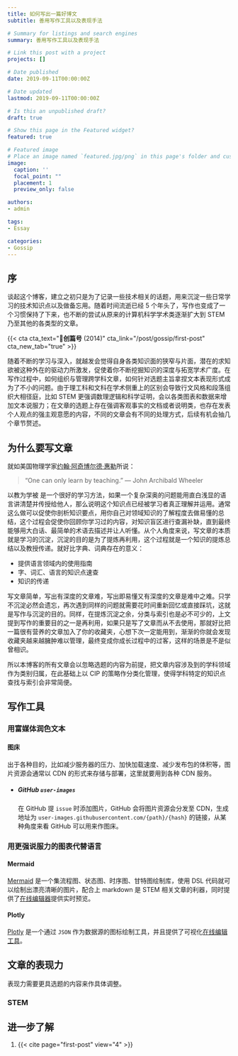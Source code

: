 ```yaml
---
title: 如何写出一篇好博文
subtitle: 善用写作工具以及表现手法

# Summary for listings and search engines
summary: 善用写作工具以及表现手法

# Link this post with a project
projects: []

# Date published
date: 2019-09-11T00:00:00Z

# Date updated
lastmod: 2019-09-11T00:00:00Z

# Is this an unpublished draft?
draft: true

# Show this page in the Featured widget?
featured: true

# Featured image
# Place an image named `featured.jpg/png` in this page's folder and customize its options here.
image:
  caption: ''
  focal_point: ""
  placement: 1
  preview_only: false

authors:
- admin

tags:
- Essay

categories:
- Gossip
---
```


## 序

谈起这个博客，建立之初只是为了记录一些技术相关的话题，用来沉淀一些日常学习的技术知识点以及做备忘用。随着时间流逝已经 5 个年头了，写作也变成了一个习惯保持了下来，也不断的尝试从原来的计算机科学学术类逐渐扩大到 STEM 乃至其他的各类型的文章。

{{< cta cta_text="**创篇号** (2014)" cta_link="/post/gossip/first-post" cta_new_tab="true" >}}

随着不断的学习与深入，就越发会觉得自身各类知识面的狭窄与片面，潜在的求知欲被这种外在的驱动力所激发，促使着你不断挖掘知识的深度与拓宽学术广度。在写作过程中，如何组织与管理跨学科文章，如何针对选题主旨拿捏文本表现形式成为了不小的问题。由于理工科和文科在学术侧重上的区别会导致行文风格和段落组织大相径庭，比如 STEM 更强调数理逻辑和科学证明，会以各类图表和数据来增加文本说服力；在文章的选题上存在强调客观事实的文档或者说明类，也存在发表个人观点的强主观意愿的内容，不同的文章会有不同的处理方式，后续有机会抽几个章节赘述。


## 为什么要写文章

就如美国物理学家[约翰·阿奇博尔德·惠勒](https://en.wikipedia.org/wiki/John_Archibald_Wheeler)所说：

> “One can only learn by teaching.” — John Archibald Wheeler

以教为学被 是一个很好的学习方法，如果一个复杂深奥的问题能用直白浅显的语言讲清楚并传授给他人，那么说明这个知识点已经被学习者真正理解并运用。通常这么做可以促使你剖析知识要点，用你自己对领域知识的了解程度去做易懂的总结，这个过程会促使你回顾你学习过的内容，对知识盲区进行查漏补缺，直到最终能够用大白话、最简单的术语去描述并让人听懂。从个人角度来说，写文章的本质就是学习的沉淀，沉淀的目的是为了提炼再利用，这个过程就是一个知识的提炼总结以及教授传递。就好比字典、词典存在的意义：

- 提供语言领域内的使用指南
- 字、词汇、语言的知识点速查
- 知识的传递

写文章简单，写出有深度的文章难，写出即易懂又有深度的文章是难中之难。只学不沉淀必然会遗忘，再次遇到同样的问题就需要花时间重新回忆或直接踩坑，这就是写作与沉淀的目的。同样，在提炼沉淀之余，分类与索引也是必不可少的，上文提到写作的重要目的之一是再利用，如果只是写了文章而从不去使用，那就好比把一篇很有营养的文章加入了你的收藏夹，心想下次一定能用到，渐渐的你就会发现收藏夹越来越臃肿难以管理，最终变成你成长过程中的过客，这样的场景是不是似曾相识。

所以本博客的所有文章会以忽略选题的内容为前提，把文章内容涉及到的学科领域作为类别归属，在此基础上以 CIP 的策略作分类化管理，使得学科特定的知识点查找与索引会非常简便。


## 写作工具

### 用富媒体润色文本

#### 图床

出于各种目的，比如减少服务器的压力、加快加载速度、减少发布包的体积等，图片资源会通常以 CDN 的形式来存储与部署，这里就要用到各种 CDN 服务。

- ##### GitHub `user-images`

    在 GitHub 提 `issue` 时添加图片，GitHub 会将图片资源会分发至 CDN，生成地址为 `user-images.githubusercontent.com/{path}/{hash}` 的链接，从某种角度来看 GitHub 可以用来作图床。


### 用更强说服力的图表代替语言

#### Mermaid

[Mermaid](https://mermaid-js.github.io/mermaid/#/) 是一个集流程图、状态图、时序图、甘特图绘制库，使用 DSL 代码就可以绘制出漂亮清晰的图片，配合上 markdown 是 STEM 相关文章的利器，同时提供了[在线编辑器](https://mermaid-js.github.io/mermaid-live-editor/)提供实时预览。

#### Plotly

[Plotly](https://plotly.com) 是一个通过 `JSON` 作为数据源的图标绘制工具，并且提供了可视化[在线编辑工具](http://plotly-json-editor.getforge.io)。


## 文章的表现力

表现力需要更具选题的内容来作具体调整。

### STEM


## 进一步了解

1. {{< cite page="first-post" view="4" >}}